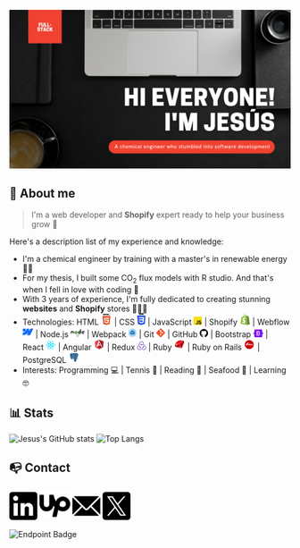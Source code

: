 ![Banner](./images/banner.png)

## 🧔 About me
> I'm a web developer and **Shopify** expert ready to help your business grow 🚀

Here's a description list of my experience and knowledge:

- I'm a chemical engineer by training with a master's in renewable energy 👷🏻
- For my thesis, I built some CO<sub>2</sub> flux models with R studio. And that's when I fell in love with coding 📙
- With 3 years of experience, I'm fully dedicated to creating stunning **websites** and **Shopify** stores 👨🏻‍💻 
- Technologies: HTML <a href="https://html.com/" target="_blank"><img src="./images/html.svg" width="20px" alt="HTML5" title="HTML5"></a> | CSS <a href="https://www.w3.org/Style/CSS/Overview.en.html" target="_blank"><img src="./images/css.svg" width="15px" alt="CSS3" title="CSS3"></a> | JavaScript <a href="https://www.javascript.com/" target="_blank"><img src="./images/javascript.svg" width="15px" alt="JavaScript" title="JavaScript"></a> | Shopify <a href="https://www.shopify.com/" target="_blank"><img src="./images/shopify-icon.png" width="19px" alt="Shopify icon" title="Shopify"></a> | Webflow <a href="https://webflow.com/" target="_blank"><img src="./images/webflow-icon.png" width="19px" alt="Webflow icon" title="Webflow"></a> | Node.js <a href="https://nodejs.org/" target="_blank"><img src="./images/nodejs.svg" width="25px" alt="NodeJS" title="NodeJS"></a> | Webpack <a href="https://webpack.js.org/" target="_blank"><img src="./images/webpack.png" width="15px" alt="Webpack" title="Webpack"></a> | Git <a href="https://git-scm.com/" target="_blank"><img src="./images/git.png" width="16px" alt="Git" title="Git"></a> | GitHub <a href="https://github.com/" target="_blank"><img src="./images/github.png" width="15px" alt="GitHub" title="GitHUb"></a> | Bootstrap <a href="https://getbootstrap.com/" target="_blank"><img src="./images/bootstrap.svg" width="18px" alt="Bootstrap" title="Bootstrap"></a> | React <a href="https://reactjs.org/" target="_blank"><img src="./images/react.png" width="18px" alt="React" title="React"></a> | Angular <a href="https://angular.dev/" target="_blank"><img src="./images/angular-icon.png" width="20px" alt="Angular icon" title="Angular"></a> | Redux <a href="https://redux.js.org/" target="_blank"><img src="./images/redux.png" width="16px" alt="Redux" title="Redux"></a> | Ruby <a href="https://www.ruby-lang.org/en/" target="_blank"><img src="./images/ruby.png" width="20px" alt="Ruby" title="Ruby"></a> | Ruby on Rails <a href="https://rubyonrails.org/" target="_blank"><img src="./images/rails.png" width="20px" alt="Ruby on Rails" title="Ruby on Rails"></a> | PostgreSQL <a href="https://www.postgresql.org/" target="_blank"><img src="./images/postgre.png" width="20px" alt="PostgreSQL" title="PostgreSQL"></a>
- Interests: Programming 💻 | Tennis 🎾 | Reading 📕 | Seafood 🦐 | Learning 🤓

## 📊 Stats
![Jesus's GitHub stats](https://github-readme-stats.vercel.app/api?username=jevazquezb&count_private=true&show_icons=true&theme=codeSTACKr)
![Top Langs](https://github-readme-stats.vercel.app/api/top-langs/?username=jevazquezb&langs_count=3&layout=compact&theme=codeSTACKr)

## 📭 Contact
<code><a href="https://www.linkedin.com/in/jevazquezb/" target="_blank"><img src="./images/linkedin.png" width="50px" alt="LinkedIn logo" title="LinkedIn"></a></code>
<code><a href="https://www.upwork.com/freelancers/jevazquezb" target="_blank"><img src="./images/upwork-icon-black.png" width="55px" alt="Upwork logo" title="Upwork"></a></code>
<code><a href="mailto: jesus.vazquez@javb.dev"><img src="./images/email-icon.png" width="50px" alt="Email icon" title="Email"></a></code>
<code><a href="https://x.com/javb_1187" target="_blank"><img src="./images/twitter-x-icon.png" width="50px" alt="X logo" title="X"></a></code>

![Endpoint Badge](https://img.shields.io/endpoint?url=https%3A%2F%2Fhits.dwyl.com%2Fjevazquezb%2Fjevazquezb.json&label=Profile%20views&color=darkorange)


<!--
**jevazquezb/jevazquezb** is a ✨ _special_ ✨ repository because its `README.md` (this file) appears on your GitHub profile.

Here are some ideas to get you started:

- 🔭 I’m currently working on ...
- 🌱 I’m currently learning ...
- 👯 I’m looking to collaborate on ...
- 🤔 I’m looking for help with ...
- 💬 Ask me about ...
- 📫 How to reach me: ...
- 😄 Pronouns: ...
- ⚡ Fun fact: ...

I like learning and experimenting with new technologies, building projects and assisting to programming events.
-->
